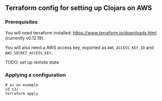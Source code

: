 ## Terraform config for setting up Clojars on AWS

### Prerequisites

You will need terraform installed:
https://www.terraform.io/downloads.html (currently v0.12.19).

You will also need a AWS access key, exported as `AWS_ACCESS_KEY_ID`
and `AWS_SECRET_ACCESS_KEY`.

TODO: set up remote state

### Applying a configuration

```
# as an example
cd s3/
terraform apply
```


